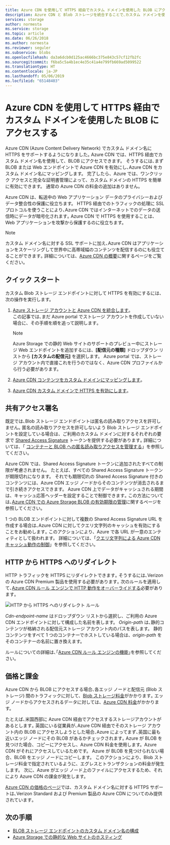 ```yaml
---
title: Azure CDN を使用して HTTPS 経由でカスタム ドメインを使用した BLOB にアクセスする
description: Azure CDN と Blob ストレージを統合することで､カスタム ドメインを使用した BLOB に HTTPS 経由でアクセスする方法について説明します
services: storage
author: normesta
ms.service: storage
ms.topic: article
ms.date: 06/26/2018
ms.author: normesta
ms.reviewer: seguler
ms.subservice: blobs
ms.openlocfilehash: da3a6dcb0d125ac4666bc375e843c57cf12fb2fc
ms.sourcegitcommit: f6ba5c5a4b1ec4e35c41a4e799fb669ad5099522
ms.translationtype: HT
ms.contentlocale: ja-JP
ms.lasthandoff: 05/06/2019
ms.locfileid: "65148403"
---
```

# <a name="use-azure-cdn-to-access-blobs-with-custom-domains-over-https"></a>Azure CDN を使用して HTTPS 経由でカスタム ドメインを使用した BLOB にアクセスする

Azure CDN (Azure Content Delivery Network) でカスタム ドメイン名に HTTPS をサポートするようになりました｡ Azure CDN では、HTTPS 経由でカスタム ドメイン名を使用して、BLOB にアクセスできます。 そうするには､まず BLOB または Web エンドポイントで Azure CDN を有効にし､Azure CDN をカスタム ドメイン名にマッピングします。 完了したら、Azure では、ワンクリック アクセスと完全な証明書管理によって、カスタム ドメインの HTTPS を簡単に有効にできます。 通常の Azure CDN の料金の追加はありません。

Azure CDN は、転送中の Web アプリケーション データのプライバシーおよびデータ整合性の保護に役立ちます。 HTTPS 経由でのトラフィックの処理に SSL プロトコルを使うことにより､Azure CDN ではインターネットでのデータの送信時にデータが暗号化されます｡ Azure CDN で HTTPS を使用することは、Web アプリケーションを攻撃から保護するのに役立ちます。

> [!NOTE]  
> カスタム ドメイン名に対する SSL サポートに加え､Azure CDN はアプリケーションをスケーリングして世界中に高帯域幅のコンテンツを配信するのにも役立てることができます｡ 詳細については、[Azure CDN の概要](../../cdn/cdn-overview.md)に関するページをご覧ください。

## <a name="quickstart"></a>クイック スタート

カスタム Blob ストレージ エンドポイントに対して HTTPS を有効にするには、次の操作を実行します。

1.  [Azure ストレージ アカウントと Azure CDN を統合します](../../cdn/cdn-create-a-storage-account-with-cdn.md)｡  
    この記事では､まだ Azure portal でストレージ アカウントを作成していない場合に、その手順を順を追って説明します｡

    > [!NOTE]  
    > Azure Storage での静的 Web サイトのサポートのプレビュー中にストレージ Web エンドポイントを追加するには、**[配信元の種類]** ドロップダウン リストから **[カスタムの配信元]** を選択します。 Azure portal では、ストレージ アカウント内で直接これを行うのではなく、Azure CDN プロファイルから行う必要があります。

2.  [Azure CDN コンテンツをカスタム ドメインにマッピングします](../../cdn/cdn-map-content-to-custom-domain.md)｡

3.  [Azure CDN カスタム ドメインで HTTPS を有効にします](../../cdn/cdn-custom-ssl.md)｡

## <a name="shared-access-signatures"></a>共有アクセス署名

既定では､Blob ストレージ エンドポイントは匿名の読み取りアクセスを許可しません｡ 匿名の読み取りアクセスを許可しないよう Blob ストレージ エンドポイントを設定している場合は、ご利用のカスタム ドメインに対するそれぞれの要求で [Shared Access Signature](../common/storage-dotnet-shared-access-signature-part-1.md?toc=%2fazure%2fstorage%2fblobs%2ftoc.json) トークンを提供する必要があります｡ 詳細については、「 [コンテナーと BLOB への匿名読み取りアクセスを管理する](storage-manage-access-to-resources.md)」を参照してください。

Azure CDN では、Shared Access Signature トークンに追加されたすべての制限が考慮されません。 たとえば、すべての Shared Access Signature トークンが期限切れになります。 それでも期限切れの Shared Access Signature 付きのコンテンツには、Azure CDN エッジ ノードからそのコンテンツが消去されるまで引き続きアクセスできます。 Azure CDN 上でデータがキャッシュされる期間は、キャッシュ応答ヘッダーを設定することで制御できます｡ この方法については､[Azure CDN での Azure Storage BLOB の有効期限の管理](../../cdn/cdn-manage-expiration-of-blob-content.md)に関するページを参照してください｡

1 つの BLOB エンドポイントに対して複数の Shared Access Signature URL を作成する場合は､Azure CDN に対してクエリ文字列のキャッシュを有効にすることをお勧めします｡ このアクションにより、Azure で各 URL が一意のエンティティとして扱われます。 詳細については、「[クエリ文字列による Azure CDN キャッシュ動作の制御](../../cdn/cdn-query-string.md)」を参照してください。

## <a name="http-to-https-redirection"></a>HTTP から HTTPS へのリダイレクト

HTTP トラフィックを HTTPS にリダイレクトできます｡ そうするには､Verizon の Azure CDN Premium 製品を使用する必要があります｡ 次のルールを適用して､[Azure CDN ルール エンジンで HTTP 動作をオーバーライドする](../../cdn/cdn-rules-engine.md)必要があります｡

![HTTP から HTTPS へのリダイレクト ルール](./media/storage-https-custom-domain-cdn/redirect-to-https.png)

*Cdn-endpoint-name* はドロップダウン リストから選択し、ご利用の Azure CDN エンドポイントに対して構成した名前を表します。 *Origin-path* は､静的コンテンツが格納される配信元ストレージ アカウント内のパスを表します。 静的コンテンツをすべて 1 つのコンテナーでホストしている場合は、*origin-path* をそのコンテナーの名前に置き換えます。

ルールについての詳細は､｢[Azure CDN ルール エンジンの機能](../../cdn/cdn-rules-engine-reference-features.md)｣を参照してください｡

## <a name="pricing-and-billing"></a>価格と課金

Azure CDN から BLOB にアクセスする場合､各エッジ ノードと配信元 (Blob ストレージ) 間のトラフィックに対して、[Blob ストレージ料金](https://azure.microsoft.com/pricing/details/storage/blobs/)がかかります｡ エッジ ノードからアクセスされるデータに対しては、[Azure CDN 料金](https://azure.microsoft.com/pricing/details/cdn/)がかかります。

たとえば､米国西部に Azure CDN 経由でアクセスするストレージアカウントがあるとします｡ 英国にいる従業員が､Azure CDN 経由でそのストレージ アカウント内の BLOB にアクセスしようとした場合､Azure によってまず､英国に最も近いエッジ ノードにその BLOB があるかチェックされます｡ Azure が BLOB を見つけた場合、コピーにアクセスし、Azure CDN 料金を使用します。Azure CDN がそれにアクセスしているためです。 Azure が BLOB を見つけられない場合、BLOB をエッジ ノードにコピーします。 このアクションにより、Blob ストレージ料金で指定されているように、エグレスとトランザクションの料金が発生します。 次に、Azure がエッジ ノード上のファイルにアクセスするため、それにより Azure CDN の課金が発生します。

[Azure CDN の価格のページ](https://azure.microsoft.com/pricing/details/cdn/)では、カスタム ドメイン名に対する HTTPS サポートは､Verizon Standard および Premium 製品の Azure CDN についてのみ提供されています｡

## <a name="next-steps"></a>次の手順

* [BLOB ストレージ エンドポイントのカスタム ドメイン名の構成](storage-custom-domain-name.md)
* [Azure Storage での静的な Web サイトのホスティング](storage-blob-static-website.md)
